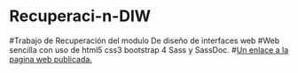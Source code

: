 # Recuperaci-n-DIW
#Trabajo de Recuperación del modulo De diseño de interfaces web
#Web sencilla con uso de html5 css3 bootstrap 4 Sass y SassDoc.
#[Un enlace a la pagina web publicada.](http://escuela-robles.tonohost.com/)
